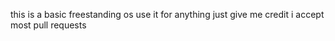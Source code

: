 this is a basic freestanding os
use it for anything
just give me credit 
i accept most pull requests 
